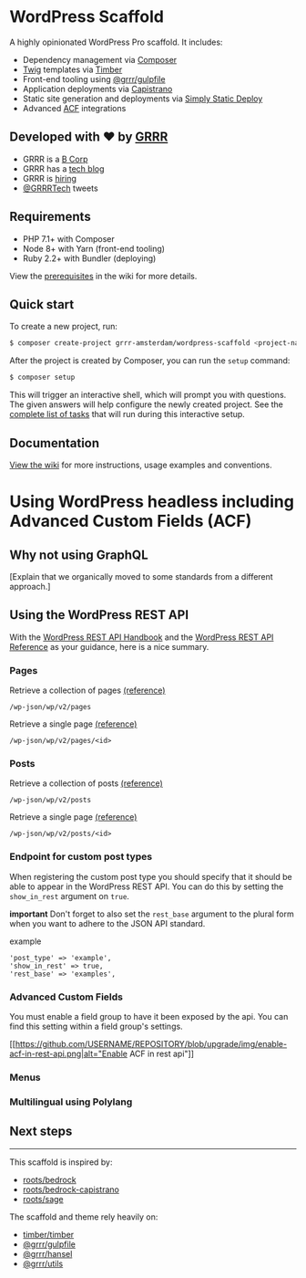 # WordPress Scaffold

A highly opinionated WordPress Pro scaffold. It includes:

-   Dependency management via [Composer](https://getcomposer.org/)
-   [Twig](https://twig.symfony.com/) templates via [Timber](https://github.com/timber/timber/)
-   Front-end tooling using [@grrr/gulpfile](https://github.com/grrr-amsterdam/gulpfile/)
-   Application deployments via [Capistrano](https://github.com/capistrano/capistrano)
-   Static site generation and deployments via [Simply Static Deploy](https://github.com/grrr-amsterdam/simply-static-deploy)
-   Advanced [ACF](https://www.advancedcustomfields.com/) integrations

## Developed with ❤️ by [GRRR](https://grrr.nl)

-   GRRR is a [B Corp](https://grrr.nl/en/b-corp/)
-   GRRR has a [tech blog](https://grrr.tech/)
-   GRRR is [hiring](https://grrr.nl/en/jobs/)
-   [@GRRRTech](https://twitter.com/grrrtech) tweets

## Requirements

-   PHP 7.1+ with Composer
-   Node 8+ with Yarn (front-end tooling)
-   Ruby 2.2+ with Bundler (deploying)

View the [prerequisites](https://github.com/grrr-amsterdam/wordpress-scaffold/wiki/Prerequisites) in the wiki for more details.

## Quick start

To create a new project, run:

```sh
$ composer create-project grrr-amsterdam/wordpress-scaffold <project-name>
```

After the project is created by Composer, you can run the `setup` command:

```sh
$ composer setup
```

This will trigger an interactive shell, which will prompt you with questions. The given answers will help configure the newly created project. See the [complete list of tasks](https://github.com/grrr-amsterdam/wordpress-scaffold/wiki/Setting-up-a-project) that will run during this interactive setup.

## Documentation

[View the wiki](https://github.com/grrr-amsterdam/wordpress-scaffold/wiki) for more instructions, usage examples and conventions.

# Using WordPress headless including Advanced Custom Fields (ACF)

<!-- @TODO This should be added to the Wiki (Github) -->

## Why not using GraphQL

[Explain that we organically moved to some standards from a different approach.]

## Using the WordPress REST API

With the [WordPress REST API Handbook](https://developer.wordpress.org/rest-api/) and the [WordPress REST API Reference](https://developer.wordpress.org/rest-api/reference/) as your guidance, here is a nice summary.

### Pages

Retrieve a collection of pages [(reference)](https://developer.wordpress.org/rest-api/reference/pages/#list-pages)

```
/wp-json/wp/v2/pages
```

Retrieve a single page [(reference)](https://developer.wordpress.org/rest-api/reference/pages/#retrieve-a-page)

```
/wp-json/wp/v2/pages/<id>
```

### Posts

Retrieve a collection of posts [(reference)](https://developer.wordpress.org/rest-api/reference/posts/#list-posts)

```
/wp-json/wp/v2/posts
```

Retrieve a single page [(reference)](https://developer.wordpress.org/rest-api/reference/posts/#retrieve-a-post)

```
/wp-json/wp/v2/posts/<id>
```

### Endpoint for custom post types

When registering the custom post type you should specify that it should be able to appear in the WordPress REST API.
You can do this by setting the `show_in_rest` argument on `true`.

**important** Don't forget to also set the `rest_base` argument to the plural form when you want to adhere to the JSON API standard.

example

```
'post_type' => 'example',
'show_in_rest' => true,
'rest_base' => 'examples',
```

### Advanced Custom Fields

You must enable a field group to have it been exposed by the api. You can find this setting within a field group's settings.

[[https://github.com/USERNAME/REPOSITORY/blob/upgrade/img/enable-acf-in-rest-api.png|alt="Enable ACF in rest api"]]

### Menus

### Multilingual using Polylang

## Next steps

---

This scaffold is inspired by:

-   [roots/bedrock](https://github.com/roots/bedrock/)
-   [roots/bedrock-capistrano](https://github.com/roots/bedrock-capistrano/)
-   [roots/sage](https://github.com/roots/sage/)

The scaffold and theme rely heavily on:

-   [timber/timber](https://github.com/timber/timber/)
-   [@grrr/gulpfile](https://github.com/grrr-amsterdam/gulpfile/)
-   [@grrr/hansel](https://github.com/grrr-amsterdam/hansel/)
-   [@grrr/utils](https://github.com/grrr-amsterdam/grrr-utils/)

```

```
